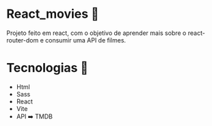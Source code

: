 # React_movies 🎥
Projeto feito em react, com o objetivo de aprender mais sobre o react-router-dom e consumir uma API de filmes.
<br>
# Tecnologias 🔗
  - Html
  - Sass
  - React
  - Vite
  - API ➡️ TMDB